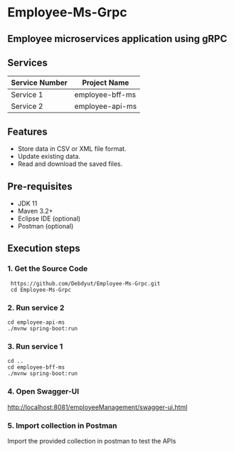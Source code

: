 # Employee-Ms-Grpc
## Employee microservices application using gRPC

## Services

| Service Number | Project Name
| ------ | ------ |
| Service 1 | employee-bff-ms
| Service 2 | employee-api-ms

## Features

- Store data in CSV or XML file format.
- Update existing data.
- Read and download the saved files.

## Pre-requisites

- JDK 11
- Maven 3.2+
- Eclipse IDE (optional)
- Postman (optional)

## Execution steps

### 1. Get the Source Code
```
 https://github.com/Debdyut/Employee-Ms-Grpc.git
 cd Employee-Ms-Grpc
```
### 2. Run service 2
```
cd employee-api-ms
./mvnw spring-boot:run
```
### 3. Run service 1
```
cd ..
cd employee-bff-ms
./mvnw spring-boot:run
```
### 4. Open Swagger-UI
[http://localhost:8081/employeeManagement/swagger-ui.html](http://localhost:8081/employeeManagement/swagger-ui.html)
### 5. Import collection in Postman
Import the provided collection in postman to test the APIs